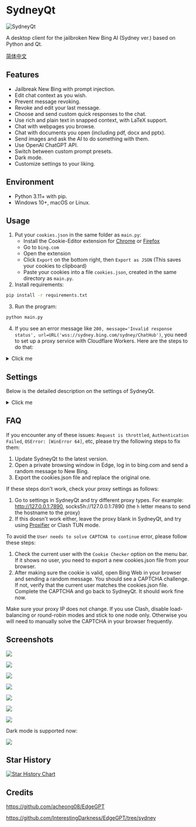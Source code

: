 # SydneyQt

![SydneyQt](https://socialify.git.ci/juzeon/SydneyQt/image?font=Inter&forks=1&logo=https%3A%2F%2Fupload.wikimedia.org%2Fwikipedia%2Fcommons%2F9%2F9c%2FBing_Fluent_Logo.svg&name=1&owner=1&pattern=Signal&stargazers=1&theme=Light)

A desktop client for the jailbroken New Bing AI (Sydney ver.) based on Python and Qt.

[简体中文](README_zh.md)

## Features

- Jailbreak New Bing with prompt injection.
- Edit chat context as you wish.
- Prevent message revoking.
- Revoke and edit your last message.
- Choose and send custom quick responses to the chat.
- Use rich and plain text in snapped context, with LaTeX support.
- Chat with webpages you browse.
- Chat with documents you open (including pdf, docx and pptx).
- Send images and ask the AI to do something with them.
- Use OpenAI ChatGPT API.
- Switch between custom prompt presets.
- Dark mode.
- Customize settings to your liking.

## Environment

- Python 3.11+ with pip.
- Windows 10+, macOS or Linux.

## Usage

1. Put your `cookies.json` in the same folder as `main.py`:
   - Install the Cookie-Editor extension for [Chrome](https://chrome.google.com/webstore/detail/cookie-editor/hlkenndednhfkekhgcdicdfddnkalmdm) or [Firefox](https://addons.mozilla.org/en-US/firefox/addon/cookie-editor/)
   - Go to `bing.com`
   - Open the extension
   - Click `Export` on the bottom right, then `Export as JSON` (This saves your cookies to clipboard)
   - Paste your cookies into a file `cookies.json`, created in the same directory as `main.py`.
2. Install requirements:

```bash
pip install -r requirements.txt
```

3. Run the program:

```bash
python main.py
```

4. If you see an error message like `200, message='Invalid response status', url=URL('wss://sydney.bing.com/sydney/ChatHub')`, you need to set up a proxy service with Cloudflare Workers. Here are the steps to do that:

<details>
<summary>Click me</summary>

1. Go to [this link](https://dash.cloudflare.com/) and sign in or sign up for a Cloudflare account.
2. In the sidebar, select `Workers & Pages`.
3. On the page that opens, click `Create application`.
4. Choose `Create Worker`.
5. Give your worker a name and click `Deploy`.
6. On the worker detail page, click `Quick edit`.
7. Copy all the code from [here](https://github.com/adams549659584/go-proxy-bingai/blob/master/cloudflare/worker.js) and paste it over the existing code in `worker.js`. Then click `Save and deploy`.
8. Copy the worker domain that looks like `xxxx-xxxx-xxxx.xxxx.workers.dev` (not a URL like `https://xxxx-xxxx-xxxx.xxxx.workers.dev/`, please remove the prefixes and suffixes) and paste it as `Wss Domain` in the settings dialog of SydneyQt. Then click `Save`.
</details>

## Settings

Below is the detailed description on the settings of SydneyQt.

<details>
<summary>Click me</summary>

- Wss Domain: Used to proxy websocket interface, break regional restrictions.
- Proxy: The proxy used to access New Bing, recommended to be an http proxy, such as Clash's 7890 port. If you use a Wss domain that is reverse-proxied by Cloudflare, you may not need a proxy to connect, but since the HTTP GET endpoint for creating conversations is still blocked, you still need a proxy.
- Dark Mode: Imported a custom css from Python Qt to implement dark mode effect, some minor rendering problems may occur on some UI, such as text overflowing buttons, etc.
- Conversation Style: New Bing provides three chat modes, namely Creative, Balanced, and Precise. Among them, Creative and Precise modes are backed by GPT-4, and Balanced mode is backed by GPT-3.5. It is recommended to use Creative mode.
- No Suggestion: New Bing will generate three suggested user responses based on AI's output results. After checking this, the suggestion bar will not be displayed, but AI will still generate suggestions, which means that you have to wait for a while after each round of message sending ends. This can't be turned off even by modifying optionsSets.
- No Search Result: There are currently two ways to disable search: instructing in the jailbreak prompt and automatically adding the "#no_search" keyword after each user-sent message. This option uses the latter.
- Font Family and Size: Font family and size settings for context box and input box.
- Stretch Factor: Used to adjust the placeholder ratio of Chat Context and User Input input box, which is an integer. The larger this value, the higher the Chat Context, and correspondingly, the smaller the User Input height.
- Suggestion on Message Revoke: Due to Microsoft's restrictions, AI may suddenly realize that something is wrong after outputting a piece of content, and then withdraw the message and apologize. Of course, revoking in a third-party client is invalid, at most it means that subsequent content cannot be output. But at the same time it will not generate reply suggestions either. Therefore, the text here is used to replace the suggestion bar display text at this time. The default is `Continue from where you stopped`, instructing AI to continue outputting. Since the new message sent will attach the chat record context in webpage_context, it will not go through external censorship, so AI can continue writing on the content that was just interrupted, unless there is sensitive output again in the continued content.
- Revoke Auto Reply Count: If the value is not 0, then when a message withdrawal is detected, it will automatically send the "message revoke suggestion" text to let AI continue writing. The maximum number of times sent will not exceed the value set here.
- Send Quick Responses Straightforward: There is a Quick button on top of the input box for quickly sending some template texts. Such as "Translate the above text into Chinese" and so on. When this option is activated, if you click on one of the template texts in Quick and there is no text in the input box, it will directly send the template text to AI; and if there is text in the input box, it will add the template text below the existing text.

Below are some ChatGPT related settings, because SydneyQt supports OpenAI's API:

- OpenAI Key: API key, usually starting with `sk-`, but the program will not validate it.
- OpenAI Endpoint: Custom OpenAI API endpoint, useful when using third-party distributors, such as `openai-sb.com` in China provides API that is much cheaper than official ones. It needs to end with `/v1`.
- Short Model & Long Model & Model Switching Threshold: Now GPT-3.5 supports 4k and 16k two models, and the two models charge differently. How to minimize costs as much as possible? Of course it is long text with long model and short text with short model. Model Switching Threshold is a token count. If the current Chat Context's token count is greater than this value, then use Long Model for the next request sent; otherwise use Short Model.
- Model Temperature: The model's temperature, between 0 and 2. The larger the value, the more random the model's output. Usually keep default.
</details>

## FAQ

If you encounter any of these issues: `Request is throttled`, `Authentication Failed`, `OSError: [WinError 64]`, etc, please try the following steps to fix them:

1. Update SydneyQt to the latest version.
2. Open a private browsing window in Edge, log in to bing.com and send a random message to New Bing.
3. Export the cookies.json file and replace the original one.

If these steps don't work, check your proxy settings as follows:

1. Go to settings in SydneyQt and try different proxy types. For example: http://127.0.0.1:7890, socks5h://127.0.0.1:7890 (the `h` letter means to send the hostname to the proxy)
2. If this doesn't work either, leave the proxy blank in SydneyQt, and try using [Proxifier](https://www.proxifier.com/) or Clash TUN mode.

To avoid the `User needs to solve CAPTCHA to continue` error, please follow these steps:
1. Check the current user with the `Cookie Checker` option on the menu bar. If it shows no user, you need to export a new cookies.json file from your browser.
2. After making sure the cookie is valid, open Bing Web in your browser and sending a random message. You should see a CAPTCHA challenge. If not, verify that the current user matches the cookies.json file. Complete the CAPTCHA and go back to SydneyQt. It should work fine now.

Make sure your proxy IP does not change. If you use Clash, disable load-balancing or round-robin modes and stick to one node only. Otherwise you will need to manually solve the CAPTCHA in your browser frequently.

## Screenshots

![](docs/1.png)

![](docs/2.png)

![](docs/3.png)

![](docs/4.png)

![](docs/5.png)

![](docs/6.png)

![](docs/7.png)

Dark mode is supported now:

![](docs/8.png)

## Star History

[![Star History Chart](https://api.star-history.com/svg?repos=juzeon/SydneyQt&type=Date)](https://star-history.com/#juzeon/SydneyQt&Date)

## Credits

<https://github.com/acheong08/EdgeGPT>

<https://github.com/InterestingDarkness/EdgeGPT/tree/sydney>